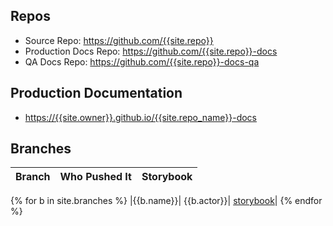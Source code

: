 ---
---

## Repos

* Source Repo: <https://github.com/{{site.repo}}>
* Production Docs Repo: <https://github.com/{{site.repo}}-docs>
* QA Docs Repo: <https://github.com/{{site.repo}}-docs-qa>

## Production Documentation

* <https://{{site.owner}}.github.io/{{site.repo_name}}-docs>

## Branches

| Branch | Who Pushed It | Storybook |
|--------|---------------|-----------|
{% for b in site.branches %}
|{{b.name}}| {{b.actor}}| [storybook](storybook-qa/{{b.name}})|
{% endfor %}


